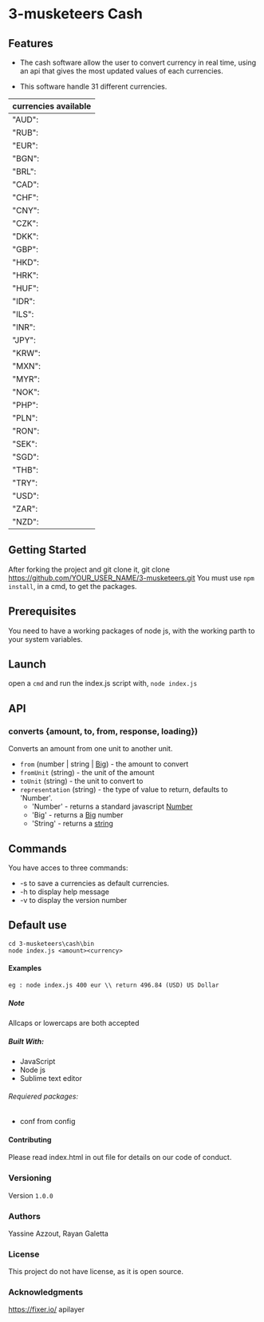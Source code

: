 # 3-musketeers Cash

## Features
- The cash software allow the user to convert currency in real time, using an api  that gives the most updated values of each currencies.

- This software handle 31 different currencies.

|currencies available|
|-------------------------|
|"AUD":| "Australian Dollar"|
|  "RUB":| "Russian Rouble"|
|  "EUR":|"Euro"|
|  "BGN":| "Bulgarian Lev"|
|  "BRL":| "Real Brazilian"|
|  "CAD":| "Canadian Dollar"|
|  "CHF":| "Swiss Franc"|
|  "CNY":| "Chinese Yuan"|
|  "CZK":| "Czech Koruna"|
|  "DKK":| "Danish Krone"|
|  "GBP":|"Pound Sterling"|
|  "HKD":| "Hong Kong Dollar"|
|  "HRK":| "Croatian Kuna"|
|  "HUF":| "Hungarian Forint"|
|  "IDR":| "Indonesian Rupiah"|
|  "ILS":| "Israeli Shekel"|
|  "INR":| "Indian Rupee"|
|  "JPY":| "Japanes Yen"|
|  "KRW":| "South Korean Won"|
|  "MXN":| "Mexican Peso"|
|  "MYR":| "Malaysian Ringgit"|
|  "NOK":| "Norwegian Krone"|
|  "PHP":| "Philippine Peso"|
|  "PLN":| "Polish Zloty"|
|  "RON":| "Romanian New Leu"|
|  "SEK":| "Swedish Krona"|
|  "SGD":| "Singapore Dollar"|
|  "THB":| "Thai Baht"|
|  "TRY":| "Turkish Lira"|
|  "USD":| "US Dollar"|
|  "ZAR":| "South African Rand"|
|  "NZD":| "New Zealand Dollar"|


## Getting Started
After forking the project and git clone it,
git clone https://github.com/YOUR_USER_NAME/3-musketeers.git
You must use `npm install`, in a cmd, to get the packages.

## Prerequisites
You need to have a working packages of node js, with the working parth to your system variables.

## Launch
open a `cmd` and run the index.js script with, `node index.js`

## API

### converts {amount, to, from, response, loading})

Converts an amount from one unit to another unit.

- `from` (number | string | [Big](https://www.npmjs.com/package/big.js)) - the amount to convert
- `fromUnit` (string) - the unit of the amount
- `toUnit` (string) - the unit to convert to
- `representation` (string) - the type of value to return, defaults to 'Number'.
   - 'Number' - returns a standard javascript [Number](https://developer.mozilla.org/en-US/docs/Web/JavaScript/Reference/Global_Objects/Number)
   -  'Big' - returns a [Big](https://www.npmjs.com/package/big.js) number
   -  'String' - returns a [string](https://developer.mozilla.org/en-US/docs/Web/JavaScript/Reference/Global_Objects/String)



## Commands
You have acces to three commands:
- -s to save a currencies as default currencies.
- -h to display help message
- -v to display the version number

## Default use
```
cd 3-musketeers\cash\bin
node index.js <amount><currency>

```

#### Examples
    eg : node index.js 400 eur \\ return 496.84 (USD) US Dollar


##### Note
Allcaps or lowercaps are both accepted


##### Built With:
- JavaScript
- Node js
- Sublime text editor

###### Requiered packages:
- conf from config


#### Contributing
Please read index.html in out file for details on our code of conduct.

### Versioning
Version `1.0.0`

### Authors
Yassine Azzout,
Rayan Galetta

### License
This project do not have license, as it is open source.

### Acknowledgments
https://fixer.io/     apilayer
